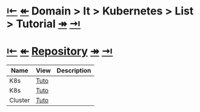 # [&larrb;][Back_Readme] [&Larr;][Before_Domain] Domain > It > Kubernetes > List > Tutorial [&Rarr;][Next_Domain]  [&rarrb;][Last_Domain]


# [&larrb;][Back_Readme] [&Larr;][Before_Domain] [Repository][Repository_Whatis]  [&Rarr;][Next_Domain]  [&rarrb;][Last_Domain]
[Repository_Whatis]:       ../epc/whatis/member_whatis     "Whatis > 1 > Topic"

|Name|View|Description|
|--|--|--|
|K8s|[Tuto][K8s_00_Tuto]|
|K8s|[Tuto][K8s_01_Tuto]|
|Cluster|[Tuto][K8s_Cluster_01_Tuto]|
<br>






[//]: #(Reference)
[Back_Readme]:           ../README.md                   (Home > Topic)
[Before_Domain]:         ../../epm/howto/readme.md       (Domain.Before > Common)
[Next_Domain]:           ./readme.md               (Domain.Next > Math)
[Last_Domain]:           ../epi/turorial/readme.md               (Domain.Last > Language)



[List_List]:            ../list/list_list.md
[K8s_00_Tuto]:          ../tutorial/K8s_00_tutorial.md
[K8s_01_Tuto]:          ../tutorial/K8s_01_tutorial.md
[K8s_Cluster_01_Tuto]:  ../tutorial/K8s_01_tutorial.md



[Todo]:   Todo


